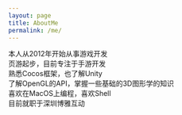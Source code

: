 ```yaml
---
layout: page
title: AboutMe
permalink: /me/
---
```


本人从2012年开始从事游戏开发  
页游起步，目前专注于手游开发  
熟悉Cocos框架，也了解Unity  
了解OpenGL的API，掌握一些基础的3D图形学的知识  
喜欢在MacOS上编程，喜欢Shell  
目前就职于深圳博雅互动 
